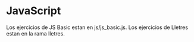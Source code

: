 # JavaScript

Los ejercicios de JS Basic estan en js/js_basic.js.
Los ejercicios de Lletres estan en la rama lletres.
